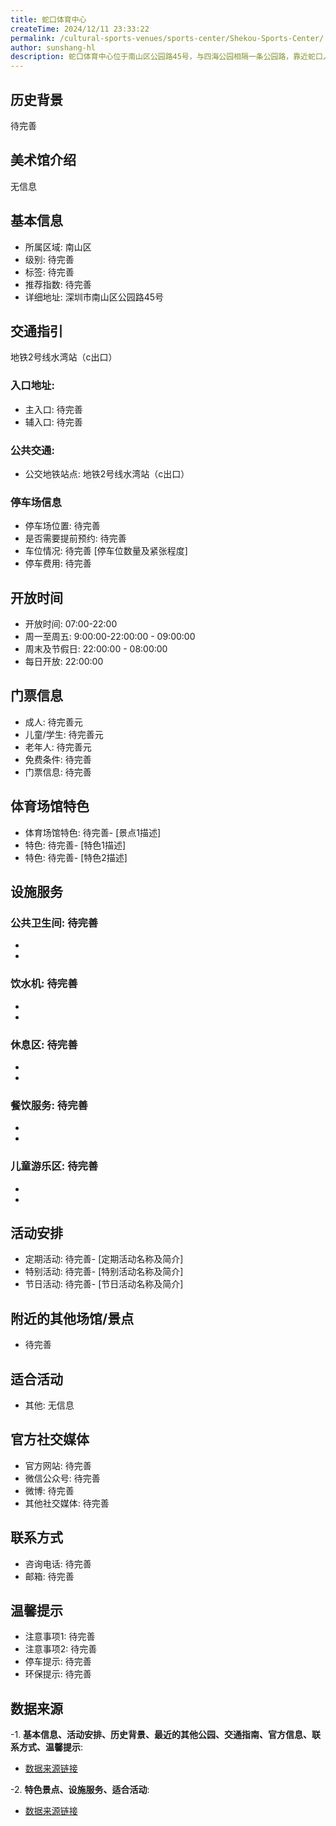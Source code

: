 ```yaml
---
title: 蛇口体育中心
createTime: 2024/12/11 23:33:22
permalink: /cultural-sports-venues/sports-center/Shekou-Sports-Center/
author: sunshang-hl
description: 蛇口体育中心位于南山区公园路45号，与四海公园相隔一条公园路，靠近蛇口人民医院，紧邻工业七路。目前园区有篮球场、足球场、网球场、旱冰场四大类型场地，是旅游、休闲不错的选择。
---
```


<ImageCard
image="https://www.sz.gov.cn/img/4/4098/4098012/11129541.png"
title= "蛇口体育中心"
description= ""
date="2024/12/17"
href="/"
author="sunshang-hl"
/>

## 历史背景
 待完善

## 美术馆介绍
 无信息

## 基本信息
- 所属区域: 南山区
- 级别: 待完善
- 标签: 待完善
- 推荐指数: 待完善
- 详细地址: 深圳市南山区公园路45号

## 交通指引
 地铁2号线水湾站（c出口）
### 入口地址:
- 主入口: 待完善
- 辅入口: 待完善
### 公共交通:
- 公交地铁站点: 地铁2号线水湾站（c出口）

### 停车场信息
- 停车场位置: 待完善
- 是否需要提前预约: 待完善
- 车位情况: 待完善 [停车位数量及紧张程度]
- 停车费用: 待完善

## 开放时间
- 开放时间: 07:00-22:00
- 周一至周五: 9:00:00-22:00:00 - 09:00:00
- 周末及节假日: 22:00:00 - 08:00:00
- 每日开放: 22:00:00

## 门票信息
- 成人: 待完善元
- 儿童/学生: 待完善元
- 老年人: 待完善元
- 免费条件: 待完善
- 门票信息: 待完善

## 体育场馆特色
- 体育场馆特色: 待完善- [景点1描述]
- 特色: 待完善- [特色1描述]
- 特色: 待完善- [特色2描述]

## 设施服务
### 公共卫生间: 待完善
- 
- 
### 饮水机: 待完善
- 
- 
### 休息区: 待完善
- 
- 
### 餐饮服务: 待完善
- 
- 
### 儿童游乐区: 待完善
- 
- 

## 活动安排
- 定期活动: 待完善- [定期活动名称及简介]
- 特别活动: 待完善- [特别活动名称及简介]
- 节日活动: 待完善- [节日活动名称及简介]

## 附近的其他场馆/景点
- 待完善

## 适合活动
- 其他: 无信息

## 官方社交媒体
- 官方网站: 待完善
- 微信公众号: 待完善
- 微博: 待完善
- 其他社交媒体: 待完善

## 联系方式
- 咨询电话: 待完善
- 邮箱: 待完善

## 温馨提示
- 注意事项1: 待完善
- 注意事项2: 待完善
- 停车提示: 待完善
- 环保提示: 待完善

## 数据来源
-1. **基本信息、活动安排、历史背景、最近的其他公园、交通指南、官方信息、联系方式、温馨提示**:
- [数据来源链接](https://www.sz.gov.cn/szzt2010/szwtt/wtcg/tycg/content/post_11129541.html)

-2. **特色景点、设施服务、适合活动**:
- [数据来源链接](https://www.sz.gov.cn/szzt2010/szwtt/wtcg/tycg/content/post_11129541.html)


